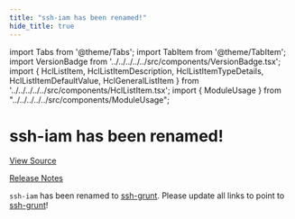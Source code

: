 ```yaml
---
title: "ssh-iam has been renamed!"
hide_title: true
---
```


import Tabs from '@theme/Tabs';
import TabItem from '@theme/TabItem';
import VersionBadge from '../../../../../src/components/VersionBadge.tsx';
import { HclListItem, HclListItemDescription, HclListItemTypeDetails, HclListItemDefaultValue, HclGeneralListItem } from '../../../../../src/components/HclListItem.tsx';
import { ModuleUsage } from "../../../../../src/components/ModuleUsage";

<VersionBadge repoTitle="Security Modules" version="0.75.3" lastModifiedVersion="0.13.0"/>

# ssh-iam has been renamed!

<a href="https://github.com/gruntwork-io/terraform-aws-security/tree/v0.75.3/modules/ssh-iam" className="link-button" title="View the source code for this module in GitHub.">View Source</a>

<a href="https://github.com/gruntwork-io/terraform-aws-security/releases/tag/v0.13.0" className="link-button" title="Release notes for only versions which impacted this module.">Release Notes</a>

`ssh-iam` has been renamed to [ssh-grunt](https://github.com/gruntwork-io/terraform-aws-security/tree/v0.75.3/modules/ssh-grunt). Please update all links to point to
[ssh-grunt](https://github.com/gruntwork-io/terraform-aws-security/tree/v0.75.3/modules/ssh-grunt)!

<!-- ##DOCS-SOURCER-START
{
  "originalSources": [
    "https://github.com/gruntwork-io/terraform-aws-security/tree/v0.75.3/modules/ssh-iam/readme.md",
    "https://github.com/gruntwork-io/terraform-aws-security/tree/v0.75.3/modules/ssh-iam/variables.tf",
    "https://github.com/gruntwork-io/terraform-aws-security/tree/v0.75.3/modules/ssh-iam/outputs.tf"
  ],
  "sourcePlugin": "module-catalog-api",
  "hash": "7e71749aa58042777ffbff3f4bacb9f0"
}
##DOCS-SOURCER-END -->
